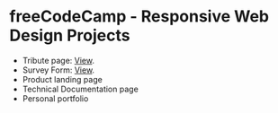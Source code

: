 # freeCodeCamp - Responsive Web Design Projects

- Tribute page: [View](https://5e447ed03ba0f6001fb05345--inspiring-allen-29579f.netlify.com/).
- Survey Form: [View](https://5e486c7598450765bfa4ace2--frosty-mirzakhani-b996a1.netlify.com/).
- Product landing page
- Technical Documentation page
- Personal portfolio
